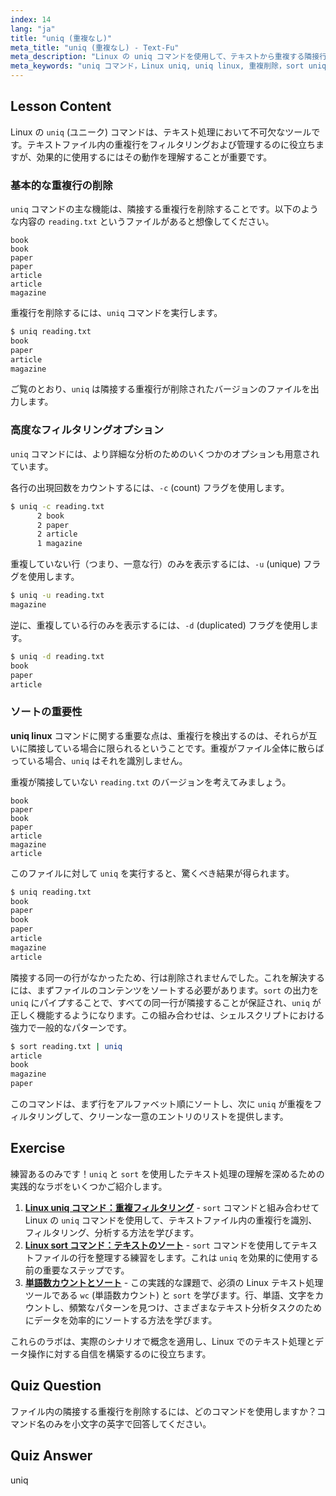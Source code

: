 ```yaml
---
index: 14
lang: "ja"
title: "uniq (重複なし)"
meta_title: "uniq (重複なし) - Text-Fu"
meta_description: "Linux の uniq コマンドを使用して、テキストから重複する隣接行をフィルタリングおよび削除する方法を探ります。-c、-u、-d などのオプションを使用して uniq Linux ツールを使用する方法や、sort と組み合わせて強力なテキスト処理を行う方法を学びましょう。"
meta_keywords: "uniq コマンド，Linux uniq, uniq linux, 重複削除，sort uniq, テキスト処理，データクレンジング，Linux チュートリアル"
---
```


## Lesson Content

Linux の `uniq` (ユニーク) コマンドは、テキスト処理において不可欠なツールです。テキストファイル内の重複行をフィルタリングおよび管理するのに役立ちますが、効果的に使用するにはその動作を理解することが重要です。

### 基本的な重複行の削除

`uniq` コマンドの主な機能は、隣接する重複行を削除することです。以下のような内容の `reading.txt` というファイルがあると想像してください。

```plaintext
book
book
paper
paper
article
article
magazine
```

重複行を削除するには、`uniq` コマンドを実行します。

```bash
$ uniq reading.txt
book
paper
article
magazine
```

ご覧のとおり、`uniq` は隣接する重複行が削除されたバージョンのファイルを出力します。

### 高度なフィルタリングオプション

`uniq` コマンドには、より詳細な分析のためのいくつかのオプションも用意されています。

各行の出現回数をカウントするには、`-c` (count) フラグを使用します。

```bash
$ uniq -c reading.txt
      2 book
      2 paper
      2 article
      1 magazine
```

重複していない行（つまり、一意な行）のみを表示するには、`-u` (unique) フラグを使用します。

```bash
$ uniq -u reading.txt
magazine
```

逆に、重複している行のみを表示するには、`-d` (duplicated) フラグを使用します。

```bash
$ uniq -d reading.txt
book
paper
article
```

### ソートの重要性

**uniq linux** コマンドに関する重要な点は、重複行を検出するのは、それらが互いに隣接している場合に限られるということです。重複がファイル全体に散らばっている場合、`uniq` はそれを識別しません。

重複が隣接していない `reading.txt` のバージョンを考えてみましょう。

```plaintext
book
paper
book
paper
article
magazine
article
```

このファイルに対して `uniq` を実行すると、驚くべき結果が得られます。

```bash
$ uniq reading.txt
book
paper
book
paper
article
magazine
article
```

隣接する同一の行がなかったため、行は削除されませんでした。これを解決するには、まずファイルのコンテンツをソートする必要があります。`sort` の出力を `uniq` にパイプすることで、すべての同一行が隣接することが保証され、`uniq` が正しく機能するようになります。この組み合わせは、シェルスクリプトにおける強力で一般的なパターンです。

```bash
$ sort reading.txt | uniq
article
book
magazine
paper
```

このコマンドは、まず行をアルファベット順にソートし、次に `uniq` が重複をフィルタリングして、クリーンな一意のエントリのリストを提供します。

## Exercise

練習あるのみです！`uniq` と `sort` を使用したテキスト処理の理解を深めるための実践的なラボをいくつかご紹介します。

1. **[Linux uniq コマンド：重複フィルタリング](https://labex.io/ja/labs/linux-linux-uniq-command-duplicate-filtering-219199)** - `sort` コマンドと組み合わせて Linux の `uniq` コマンドを使用して、テキストファイル内の重複行を識別、フィルタリング、分析する方法を学びます。
2. **[Linux sort コマンド：テキストのソート](https://labex.io/ja/labs/linux-linux-sort-command-text-sorting-219196)** - `sort` コマンドを使用してテキストファイルの行を整理する練習をします。これは `uniq` を効果的に使用する前の重要なステップです。
3. **[単語数カウントとソート](https://labex.io/ja/labs/linux-word-count-and-sorting-388125)** - この実践的な課題で、必須の Linux テキスト処理ツールである `wc` (単語数カウント) と `sort` を学びます。行、単語、文字をカウントし、頻繁なパターンを見つけ、さまざまなテキスト分析タスクのためにデータを効率的にソートする方法を学びます。

これらのラボは、実際のシナリオで概念を適用し、Linux でのテキスト処理とデータ操作に対する自信を構築するのに役立ちます。

## Quiz Question

ファイル内の隣接する重複行を削除するには、どのコマンドを使用しますか？コマンド名のみを小文字の英字で回答してください。

## Quiz Answer

uniq
